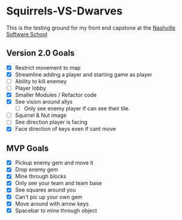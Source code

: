 # Squirrels-VS-Dwarves
This is the testing ground for my front end capstone at the [Nashville Software School](http://nashvillesoftwareschool.com/)


## Version 2.0 Goals
- [x] Restrict movement to map
- [x] Streamline adding a player and starting game as player
- [ ] Ability to kill enemey
- [ ] Player lobby
- [x] Smaller Modules / Refactor code
- [x] See vision around allys
    - [ ] Only see enemy player if can see their tile.
- [ ] Squirrel & Nut image
- [ ] See direction player is facing
- [x] Face direction of keys even if cant move

## MVP Goals
- [x] Pickup enemy gem and move it
- [x] Drop enemy gem
- [x] Mine through blocks
- [x] Only see your team and team base
- [x] See squares around you
- [x] Can't pic up your own gem
- [x] Move around with arrow keys
- [x] Spacebar to mine through object